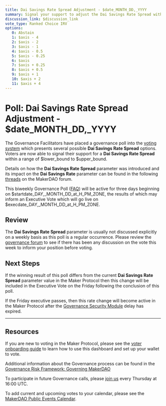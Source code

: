 ```yaml
---
title: Dai Savings Rate Spread Adjustment - $date_MONTH_DD,_YYYY
summary: Signal your support to adjust the Dai Savings Rate Spread within a range of $lower_bound to $upper_bound
discussion_link: $discussion_link
vote_type: Ranked Choice IRV
options:
   0: Abstain
   1: $axis - 4
   2: $axis - 2
   3: $axis - 1
   4: $axis - 0.5
   5: $axis - 0.25
   6: $axis
   7: $axis + 0.25
   8: $axis + 0.5
   9: $axis + 1
   10: $axis + 2
   11: $axis + 4
---
```

# Poll: Dai Savings Rate Spread Adjustment - $date_MONTH_DD,_YYYY

The Governance Facilitators have placed a governance poll into the [voting system](https://vote.makerdao.com/polling) which presents several possible **Dai Savings Rate Spread** options. Voters are now able to signal their support for a **Dai Savings Rate Spread** within a range of $lower_bound to $upper_bound.

Details on how the **Dai Savings Rate Spread** parameter was introduced and its impact on the **Dai Savings Rate** parameter can be found in the following [threads](https://forum.makerdao.com/tag/dsr-spread) on the MakerDAO forum.

This biweekly Governance Poll ([FAQ](https://community-development.makerdao.com/governance/governance)) will be active for three days beginning on $startdate_DAY,_MONTH_DD_at_H_PM_ZONE, the results of which may inform an Executive Vote which will go live on $execdate_DAY,_MONTH_DD_at_H_PM_ZONE.

## Review

The **Dai Savings Rate Spread** parameter is usually not discussed explicitly on a weekly basis as this poll is a regular occurrence. Please review the [governance forum](https://forum.makerdao.com/c/governance) to see if there has been any discussion on the vote this week to inform your position before voting.

## Next Steps

If the winning result of this poll differs from the current **Dai Savings Rate Spread** parameter value in the Maker Protocol then this change will be included in the Executive Vote on the Friday following the conclusion of this poll. 

If the Friday executive passes, then this rate change will become active in the Maker Protocol after the [Governance Security Module](https://forum.makerdao.com/tag/govsec-module) delay has expired.

---

## Resources

If you are new to voting in the Maker Protocol, please see the [voter onboarding guide](https://community-development.makerdao.com/onboarding/voter-onboarding) to learn how to use this dashboard and set up your wallet to vote.

Additional information about the Governance process can be found in the [Governance Risk Framework: Governing MakerDAO](https://community-development.makerdao.com/governance/governance-risk-framework)

To participate in future Governance calls, please [join us](https://community-development.makerdao.com/governance/governance-and-risk-meetings) every Thursday at 16:00 UTC.

To add current and upcoming votes to your calendar, please see the [MakerDAO Public Events Calendar](https://calendar.google.com/calendar/embed?src=makerdao.com_3efhm2ghipksegl009ktniomdk%40group.calendar.google.com&ctz=America%2FLos_Angeles).
